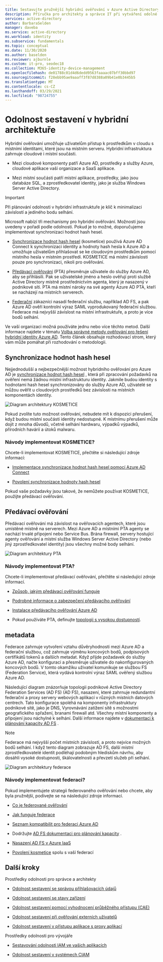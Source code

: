 ```yaml
---
title: Sestavujte pružnější hybridní ověřování v Azure Active Directory
description: Příručka pro architekty a správce IT při vytváření odolné hybridní infrastruktury
services: active-directory
author: BarbaraSelden
manager: daveba
ms.service: active-directory
ms.workload: identity
ms.subservice: fundamentals
ms.topic: conceptual
ms.date: 11/30/2020
ms.author: baselden
ms.reviewer: ajburnle
ms.custom: it-pro, seodec18
ms.collection: M365-identity-device-management
ms.openlocfilehash: de01788c01d4d6dedd9563faaaac07bff30bbd97
ms.sourcegitcommit: f28ebb95ae9aaaff3f87d8388a09b41e0b3445b5
ms.translationtype: MT
ms.contentlocale: cs-CZ
ms.lasthandoff: 03/29/2021
ms.locfileid: "98724755"
---
```

# <a name="build-resilience-in-your-hybrid-architecture"></a>Odolnost sestavení v hybridní architektuře

Hybridní ověřování umožňuje uživatelům přístup k prostředkům v cloudu s místními identitami, které jsou na místním serveru. Hybridní infrastruktura zahrnuje cloudové i místní součásti.

* Mezi cloudové komponenty patří Azure AD, prostředky a služby Azure, cloudové aplikace vaší organizace a SaaS aplikace.

* Mezi místní součásti patří místní aplikace, prostředky, jako jsou databáze SQL, a zprostředkovatel identity, jako je služba Windows Server Active Directory. 

> [!IMPORTANT]
> Při plánování odolnosti v hybridní infrastruktuře je klíč k minimalizaci závislostí a jediného bodu selhání. 

Microsoft nabízí tři mechanismy pro hybridní ověřování. Možnosti jsou uvedeny v pořadí podle odolnosti. Pokud je to možné, doporučujeme implementovat synchronizaci hodnot hash hesel.

* [Synchronizace hodnot hash hesel](../hybrid/whatis-phs.md) (kosmetice) používá Azure AD Connect k synchronizaci identity a hodnoty hash hesla k Azure AD a umožňuje uživatelům přihlašovat se ke cloudovým prostředkům pomocí místního hesla v místním prostředí. KOSMETICE má místní závislosti pouze pro synchronizaci, nikoli pro ověřování.

* [Předávací ověřování](../hybrid/how-to-connect-pta.md) (PTA) přesměruje uživatele do služby Azure AD, aby se přihlásili. Pak se uživatelské jméno a heslo ověřují proti službě Active Directory místně prostřednictvím agenta, který je nasazený v podnikové síti. PTA má místní nároky na své agenty Azure AD PTA, kteří se nacházejí na místních serverech.

* [Federační](../hybrid/whatis-fed.md) zákazníci nasadí federační službu, například AD FS, a pak Azure AD ověří kontrolní výraz SAML vyprodukovaný federační službou. Federace má nejvyšší závislost na místní infrastruktuře, a proto je více bodů selhání. 

   
Ve vaší organizaci možná používáte jednu nebo více těchto metod. Další informace najdete v tématu [Volba správné metody ověřování pro řešení hybridní identity Azure AD](../hybrid/choose-ad-authn.md). Tento článek obsahuje rozhodovací strom, který vám může pomáhat při rozhodování o metodologii.

## <a name="password-hash-synchronization"></a>Synchronizace hodnot hash hesel

Nejjednodušší a nejbezpečnější možnost hybridního ověřování pro Azure AD je [synchronizace hodnot hash hesel](../hybrid/whatis-phs.md) , která při zpracování požadavků na ověření nemá žádnou místní infrastrukturu identity. Jakmile budou identity s hodnotami hash hesel synchronizovány do služby Azure AD, uživatelé se můžou ověřit u cloudových prostředků bez závislosti na místních komponentách identity. 

![Diagram architektury KOSMETICE](./media/resilience-in-hybrid/admin-resilience-password-hash-sync.png)

Pokud zvolíte tuto možnost ověřování, nebudete mít k dispozici přerušení, když budou místní součásti identity nedostupné. K místnímu přerušení může dojít z mnoha důvodů, včetně selhání hardwaru, výpadků výpadků, přírodních havárií a útoků malwaru. 

### <a name="how-do-i-implement-phs"></a>Návody implementovat KOSMETICE?

Chcete-li implementovat KOSMETICE, přečtěte si následující zdroje informací:

* [Implementace synchronizace hodnot hash hesel pomocí Azure AD Connect](../hybrid/how-to-connect-password-hash-synchronization.md)

* [Povolení synchronizace hodnoty hash hesel](../hybrid/how-to-connect-password-hash-synchronization.md)

Pokud vaše požadavky jsou takové, že nemůžete používat KOSMETICE, použijte předávací ověřování.

## <a name="pass-through-authentication"></a>Předávací ověřování

Předávací ověřování má závislost na ověřovacích agentech, které jsou umístěné místně na serverech. Mezi Azure AD a místními PTA agenty se nachází trvalé připojení nebo Service Bus. Brána firewall, servery hostující agenty ověřování a místní služba Windows Server Active Directory (nebo jiný zprostředkovatel identity) jsou všechny možné body selhání. 

![Diagram architektury PTA](./media/resilience-in-hybrid/admin-resilience-pass-through-authentication.png)

### <a name="how-do-i-implement-pta"></a>Návody implementovat PTA?

Chcete-li implementovat předávací ověřování, přečtěte si následující zdroje informací.

* [Způsob, jakým předávací ověřování funguje](../hybrid/how-to-connect-pta-how-it-works.md)

* [Podrobné informace o zabezpečení předávacího ověřování](../hybrid/how-to-connect-pta-security-deep-dive.md)

* [Instalace předávacího ověřování Azure AD](../hybrid/how-to-connect-pta-quick-start.md)

* Pokud používáte PTA, definujte [topologii s vysokou dostupností](../hybrid/how-to-connect-pta-quick-start.md).

 ## <a name="federation"></a>metadata

Federace zahrnuje vytvoření vztahu důvěryhodnosti mezi Azure AD a federační službou, což zahrnuje výměnu koncových bodů, podpisových certifikátů tokenů a dalších metadat. Když přijde požadavek do služby Azure AD, načte konfiguraci a přesměruje uživatele do nakonfigurovaných koncových bodů. V tomto okamžiku uživatel komunikuje se službou FS (Federation Service), která vydává kontrolní výraz SAML ověřený službou Azure AD. 

Následující diagram znázorňuje topologii podnikové Active Directory Federation Services (AD FS) (AD FS), nasazení, které zahrnuje redundantní federační a proxy servery webových aplikací v různých místních datových centrech. Tato konfigurace spoléhá na komponenty infrastruktury podnikové sítě, jako je DNS, Vyrovnávání zatížení sítě s možnostmi geografického spřažení, branami firewall atd. Všechny místní komponenty a připojení jsou náchylné k selhání. Další informace najdete v [dokumentaci k plánování kapacity AD FS](/windows-server/identity/ad-fs/design/planning-for-ad-fs-server-capacity) .

> [!NOTE]
>  Federace má nejvyšší počet místních závislostí, a proto nejvíce možných bodů selhání. I když tento diagram zobrazuje AD FS, další místní zprostředkovatelé identit podléhají podobným hlediskům návrhu, aby dosáhli vysoké dostupnosti, škálovatelnosti a převzetí služeb při selhání.

![Diagram architektury federace](./media/resilience-in-hybrid/admin-resilience-federation.png)

 ### <a name="how-do-i-implement-federation"></a>Návody implementovat federaci?

Pokud implementujete strategii federovaného ověřování nebo chcete, aby byla pružnější, podívejte se na následující zdroje informací.

* [Co je federované ověřování](../hybrid/whatis-fed.md)

* [Jak funguje federace](../hybrid/how-to-connect-fed-whatis.md)

* [Seznam kompatibilit pro federaci Azure AD](../hybrid/how-to-connect-fed-compatibility.md)

* Dodržujte [AD FS dokumentaci pro plánování kapacity](/windows-server/identity/ad-fs/design/planning-for-ad-fs-server-capacity) .

* [Nasazení AD FS v Azure IaaS](/windows-server/identity/ad-fs/deployment/how-to-connect-fed-azure-adfs)

* [Povolení kosmetice](../hybrid/tutorial-phs-backup.md) spolu s vaší federací

## <a name="next-steps"></a>Další kroky
Prostředky odolnosti pro správce a architekty
 
* [Odolnost sestavení se správou přihlašovacích údajů](resilience-in-credentials.md)

* [Odolnost sestavení se stavy zařízení](resilience-with-device-states.md)

* [Odolnost sestavení pomocí vyhodnocení průběžného přístupu (CAE)](resilience-with-continuous-access-evaluation.md)

* [Odolnost sestavení při ověřování externích uživatelů](resilience-b2b-authentication.md)

* [Odolnost sestavení v přístupu aplikace s proxy aplikací](resilience-on-premises-access.md)

Prostředky odolnosti pro vývojáře

* [Sestavování odolnosti IAM ve vašich aplikacích](resilience-app-development-overview.md)

* [Odolnost sestavení v systémech CIAM](resilience-b2c.md)